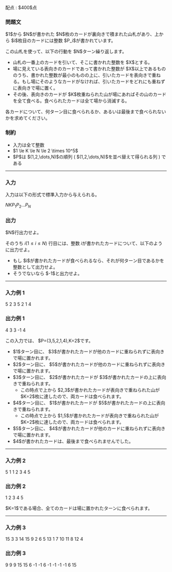 
<div>

<span>

<span>

<p>
配点 : $400$点
</p>

<div>

<section>

### **問題文**

<p>
$1$から $N$が書かれた $N$枚のカードが裏向きで積まれた山札があり、上から $i$枚目のカードには整数 $P_i$が書かれています。
</p>

<p>
この山札を使って、以下の行動を $N$ターン繰り返します。
</p>

<ul>

<li>
山札の一番上のカードを引いて、そこに書かれた整数を $X$とする。
</li>

<li>
場に見えている表向きのカードであって書かれた整数が $X$以上であるもののうち、書かれた整数が最小のものの上に、引いたカードを表向きで重ねる。もし場にそのようなカードがなければ、引いたカードをどれにも重ねずに表向きで場に置く。
</li>

<li>
その後、表向きのカードが $K$枚重ねられた山が場にあればその山のカードを全て食べる。食べられたカードは全て場から消滅する。
</li>

</ul>

<p>
各カードについて、何ターン目に食べられるか、あるいは最後まで食べられないかを求めてください。
</p>

</section>

</div>

<div>

<section>

### **制約**

<ul>

<li>
入力は全て整数
</li>

<li>
$1 \le K \le N \le 2 \times 10^5$
</li>

<li>
$P$は $(1,2,\dots,N)$の順列 ( $(1,2,\dots,N)$を並べ替えて得られる列 ) である
</li>

</ul>

</section>

</div>

---

<div>

<div>

<section>

### **入力**

<p>
入力は以下の形式で標準入力から与えられる。
</p>

<div>

$N$$K$$P_1$$P_2$$\dots$$P_N$
</div>

</section>

</div>

<div>

<section>

### **出力**

<p>
$N$行出力せよ。

そのうち $i$($1 \le i \le N$) 行目には、整数 $i$が書かれたカードについて、以下のように出力せよ。
</p>

<ul>

<li>
もし $i$が書かれたカードが食べられるなら、それが何ターン目であるかを整数として出力せよ。
</li>

<li>
そうでないなら $-1$と出力せよ。
</li>

</ul>

</section>

</div>

</div>

---

<div>

<section>

### **入力例 1**

<div>

5 2
3 5 2 1 4

</div>

</section>

</div>

<div>

<section>

### **出力例 1**

<div>

4
3
3
-1
4

</div>

<p>
この入力では、 $P=(3,5,2,1,4),K=2$です。
</p>

<ul>

<li>
$1$ターン目に、 $3$が書かれたカードが他のカードに重ねられずに表向きで場に置かれます。
</li>

<li>
$2$ターン目に、 $5$が書かれたカードが他のカードに重ねられずに表向きで場に置かれます。
</li>

<li>
$3$ターン目に、 $2$が書かれたカードが $3$が書かれたカードの上に表向きで重ねられます。
<ul>

<li>
この時点で上から $2,3$が書かれたカードが表向きで重ねられた山が $K=2$枚に達したので、両カードは食べられます。
</li>

</ul>

</li>

<li>
$4$ターン目に、 $1$が書かれたカードが $5$が書かれたカードの上に表向きで重ねられます。
<ul>

<li>
この時点で上から $1,5$が書かれたカードが表向きで重ねられた山が $K=2$枚に達したので、両カードは食べられます。
</li>

</ul>

</li>

<li>
$5$ターン目に、 $4$が書かれたカードが他のカードに重ねられずに表向きで場に置かれます。
</li>

<li>
$4$が書かれたカードは、最後まで食べられませんでした。
</li>

</ul>

</section>

</div>

---

<div>

<section>

### **入力例 2**

<div>

5 1
1 2 3 4 5

</div>

</section>

</div>

<div>

<section>

### **出力例 2**

<div>

1
2
3
4
5

</div>

<p>
$K=1$である場合、全てのカードは場に置かれたターンに食べられます。
</p>

</section>

</div>

---

<div>

<section>

### **入力例 3**

<div>

15 3
3 14 15 9 2 6 5 13 1 7 10 11 8 12 4

</div>

</section>

</div>

<div>

<section>

### **出力例 3**

<div>

9
9
9
15
15
6
-1
-1
6
-1
-1
-1
-1
6
15

</div>

</section>

</div>

</span>

</span>

</div>

